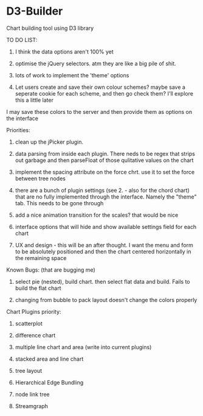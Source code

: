 D3-Builder
==========

Chart building tool using D3 library



TO DO LIST:

1. I think the data options aren't 100% yet

4. optimise the jQuery selectors. atm they are like a big pile of shit.

10. lots of work to implement the 'theme' options

11. Let users create and save their own colour schemes? maybe save a seperate cookie for each scheme, and then go check them? I'll explore this a little later

I may save these colors to the server and then provide them as options on the interface



Priorities:

1. clean up the jPicker plugin. 

2. data parsing from inside each plugin. There neds to be regex that strips out garbage and then parseFloat of those qulitative values on the chart

3. implement the spacing attribute on the force chrt. use it to set the force between tree nodes

4. there are a bunch of plugin settings (see 2. - also for the chord chart) that are no fully implemented through the interface. Namely the "theme" tab. This needs to be gone through

5. add a nice animation transition for the scales? that would be nice

6. interface options that will hide and show available settings field for each chart

100. UX and design - this will be an after thought. I want the menu and form to be absolutely positioned and then the chart centered horizontally in the remaining space




Known Bugs: (that are bugging me)

1. select pie (nested), build chart. then select flat data and build. Fails to build the flat chart

2. changing from bubble to pack layout doesn't change the colors properly



Chart Plugins priority:
1. scatterplot

2. difference chart

3. multiple line chart and area (write into current plugins)

3. stacked area and line chart

4. tree layout

5. Hierarchical Edge Bundling

6. node link tree

7. Streamgraph
